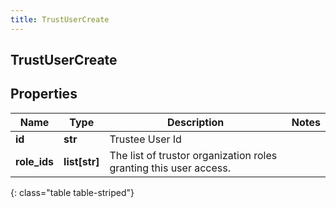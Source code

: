 ```yaml
---
title: TrustUserCreate
---
```

## TrustUserCreate

## Properties

|Name | Type | Description | Notes|
|------------ | ------------- | ------------- | -------------|
| **id** | **str** | Trustee User Id | |
| **role_ids** | **list[str]** | The list of trustor organization roles granting this user access. | |
{: class="table table-striped"}


